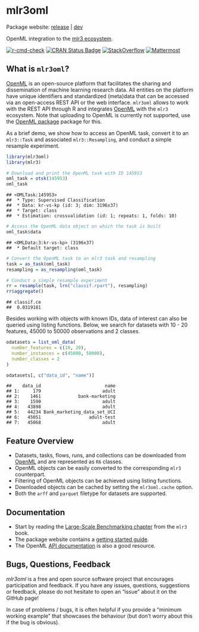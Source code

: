 
# mlr3oml

Package website: [release](https://mlr3oml.mlr-org.com/) |
[dev](https://mlr3oml.mlr-org.com/dev/)

OpenML integration to the [mlr3 ecosystem](https://mlr-org.com/).

[![r-cmd-check](https://github.com/mlr-org/mlr3oml/actions/workflows/r-cmd-check.yml/badge.svg)](https://github.com/mlr-org/mlr3oml/actions/workflows/r-cmd-check.yml)
[![CRAN Status
Badge](https://www.r-pkg.org/badges/version-ago/mlr3oml)](https://cran.r-project.org/package=mlr3oml)
[![StackOverflow](https://img.shields.io/badge/stackoverflow-mlr3-orange.svg)](https://stackoverflow.com/questions/tagged/mlr3)
[![Mattermost](https://img.shields.io/badge/chat-mattermost-orange.svg)](https://lmmisld-lmu-stats-slds.srv.mwn.de/mlr_invite/)

## What is `mlr3oml`?

[OpenML](https://www.openml.org) is an open-source platform that
facilitates the sharing and dissemination of machine learning research
data. All entities on the platform have unique identifiers and
standardized (meta)data that can be accessed via an open-access REST API
or the web interface. `mlr3oml` allows to work with the REST API through
R and integrates [OpenML](https://www.openml.org) with the `mlr3`
ecosystem. Note that uploading to OpenML is currently not supported, use
the [OpenML package](https://cran.r-project.org/package=OpenML) package
for this.

As a brief demo, we show how to access an OpenML task, convert it to an
`mlr3::Task` and associated `mlr3::Resampling`, and conduct a simple
resample experiment.

``` r
library(mlr3oml)
library(mlr3)

# Download and print the OpenML task with ID 145953
oml_task = otsk(145953)
oml_task
```

    ## <OMLTask:145953>
    ##  * Type: Supervised Classification
    ##  * Data: kr-vs-kp (id: 3; dim: 3196x37)
    ##  * Target: class
    ##  * Estimation: crossvalidation (id: 1; repeats: 1, folds: 10)

``` r
# Access the OpenML data object on which the task is built
oml_task$data
```

    ## <OMLData:3:kr-vs-kp> (3196x37)
    ##  * Default target: class

``` r
# Convert the OpenML task to an mlr3 task and resampling
task = as_task(oml_task)
resampling = as_resampling(oml_task)

# Conduct a simple resample experiment
rr = resample(task, lrn("classif.rpart"), resampling)
rr$aggregate()
```

    ## classif.ce 
    ##  0.0319181

Besides working with objects with known IDs, data of interest can also
be queried using listing functions. Below, we search for datasets with
10 - 20 features, 45000 to 50000 observations and 2 classes.

``` r
odatasets = list_oml_data(
  number_features = c(10, 20),
  number_instances = c(45000, 50000),
  number_classes = 2
)

odatasets[, c("data_id", "name")]
```

    ##    data_id                        name
    ## 1:     179                       adult
    ## 2:    1461              bank-marketing
    ## 3:    1590                       adult
    ## 4:   43898                       adult
    ## 5:   44234 Bank_marketing_data_set_UCI
    ## 6:   45051                  adult-test
    ## 7:   45068                       adult

## Feature Overview

  - Datasets, tasks, flows, runs, and collections can be downloaded from
    [OpenML](https://www.openml.org) and are represented as `R6`
    classes.
  - OpenML objects can be easily converted to the corresponding `mlr3`
    counterpart.
  - Filtering of OpenML objects can be achieved using listing functions.
  - Downloaded objects can be cached by setting the `mlr3oml.cache`
    option.
  - Both the `arff` and `parquet` filetype for datasets are supported.

## Documentation

  - Start by reading the [Large-Scale Benchmarking
    chapter](https://mlr3book.mlr-org.com/chapters/chapter11/large-scale_benchmarking.html)
    from the `mlr3` book.
  - The package website contains a [getting started
    guide](https://mlr3oml.mlr-org.com/articles/tutorial.html).
  - The OpenML [API documentation](https://www.openml.org/apis) is also
    a good resource.

## Bugs, Questions, Feedback

*mlr3oml* is a free and open source software project that encourages
participation and feedback. If you have any issues, questions,
suggestions or feedback, please do not hesitate to open an “issue” about
it on the GitHub page\!

In case of problems / bugs, it is often helpful if you provide a
“minimum working example” that showcases the behaviour (but don’t
worry about this if the bug is obvious).
